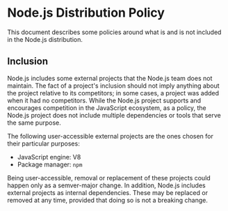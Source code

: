 # Node.js Distribution Policy

This document describes some policies around what is and is not included in the
Node.js distribution.

## Inclusion

Node.js includes some external projects that the Node.js team does not maintain.
The fact of a project's inclusion should not imply anything about the project
relative to its competitors; in some cases, a project was added when it had no
competitors. While the Node.js project supports and encourages competition in the
JavaScript ecosystem, as a policy, the Node.js project does not include multiple
dependencies or tools that serve the same purpose.

The following user-accessible external projects are the ones chosen for their
particular purposes:

* JavaScript engine: V8
* Package manager: `npm`

Being user-accessible, removal or replacement of these projects could happen
only as a semver-major change. In addition, Node.js includes external projects
as internal dependencies. These may be replaced or removed at any time, provided
that doing so is not a breaking change.
